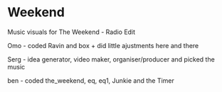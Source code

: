 # Weekend
Music visuals for The Weekend - Radio Edit


Omo - coded Ravin and box + did little ajustments here and there

Serg - idea generator, video maker, organiser/producer  and picked the music 

ben - coded the_weekend, eq, eq1, Junkie and the Timer
